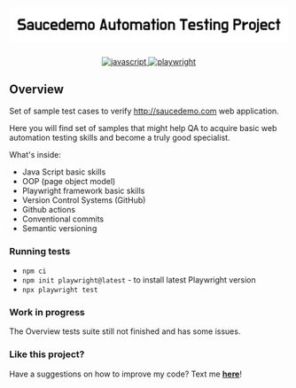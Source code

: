 <h1 align="center">
   <img src="/Saucedemo_Automation_Testing_Project.png" alt="SauceDemo">
</h1>

<p align="center">
   <a href="https://img.shields.io/badge/language-JavaScript">
      <img src="https://img.shields.io/badge/language-JavaScript-black?color=%23ffff00" alt="javascript">
   </a>
   <a href="https://img.shields.io/badge/framework-Playwright-black">
      <img src="https://img.shields.io/badge/framework-Playwright-black?color=%2345ba4b" alt="playwright">
   </a>
</p>

## Overview

Set of sample test cases to verify http://saucedemo.com web application.  

Here you will find set of samples that might help QA to acquire basic web automation testing skills and become a truly good specialist.

What's inside:

- Java Script basic skills
- OOP (page object model)
- Playwright framework basic skills
- Version Control Systems (GitHub)
- Github actions
- Conventional commits
- Semantic versioning

### Running tests

- `npm ci`
- `npm init playwright@latest` - to install latest Playwright version
- `npx playwright test`

### Work in progress

The Overview tests suite still not finished and has some issues.

### Like this project?

Have a suggestions on how to improve my code? Text me **[here](https://www.linkedin.com/in/ilia-loboiko-0b25ba239/)**!
